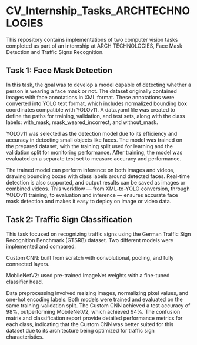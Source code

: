 # CV_Internship_Tasks_ARCHTECHNOLOGIES
This repository contains implementations of two computer vision tasks completed as part of an internship at ARCH TECHNOLOGIES, Face Mask Detection and Traffic Signs Recognition.

## Task 1: Face Mask Detection

In this task, the goal was to develop a model capable of detecting whether a person is wearing a face mask or not. The dataset originally contained images with face annotations in XML format. These annotations were converted into YOLO text format, which includes normalized bounding box coordinates compatible with YOLOv11. A data.yaml file was created to define the paths for training, validation, and test sets, along with the class labels: with_mask, mask_weared_incorrect, and without_mask. 

YOLOv11 was selected as the detection model due to its efficiency and accuracy in detecting small objects like faces. The model was trained on the prepared dataset, with the training split used for learning and the validation split for monitoring performance. After training, the model was evaluated on a separate test set to measure accuracy and performance.

The trained model can perform inference on both images and videos, drawing bounding boxes with class labels around detected faces. Real-time detection is also supported, and output results can be saved as images or combined videos. This workflow — from XML-to-YOLO conversion, through YOLOv11 training, to evaluation and inference — ensures accurate face mask detection and makes it easy to deploy on image or video data.


## Task 2: Traffic Sign Classification
This task focused on recognizing traffic signs using the German Traffic Sign Recognition Benchmark (GTSRB) dataset. Two different models were implemented and compared:

Custom CNN: built from scratch with convolutional, pooling, and fully connected layers.

MobileNetV2: used pre-trained ImageNet weights with a fine-tuned classifier head.

Data preprocessing involved resizing images, normalizing pixel values, and one-hot encoding labels. Both models were trained and evaluated on the same training-validation split. The Custom CNN achieved a test accuracy of 98%, outperforming MobileNetV2, which achieved 94%. The confusion matrix and classification report provide detailed performance metrics for each class, indicating that the Custom CNN was better suited for this dataset due to its architecture being optimized for traffic sign characteristics.
